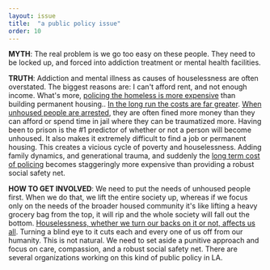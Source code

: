 ```yaml
---
layout: issue
title:  "a public policy issue"
order: 10
---
```

<strong>MYTH</strong>: The real problem is we go too easy on these people. They need to be locked up, and forced into addiction treatment or mental health facilities.

<strong>TRUTH</strong>: Addiction and mental illness as causes of houselessness are often overstated. The biggest reasons are: I can't afford rent, and not enough income. What's more, [policing the homeless is more expensive](https://www.vox.com/2014/5/30/5764096/homeless-shelter-housing-help-solutions) than building permanent housing.. [In the long run the costs are far greater](https://www.hoover.org/research/economics-why-homelessness-worsens-governments-spend-even-more-problem). [When unhoused people are arrested](https://www.urban.org/features/five-charts-explain-homelessness-jail-cycle-and-how-break-it), they are often fined more money than they can afford or spend time in jail where they can be traumatized more. Having been to prison is the #1 predictor of whether or not a person will become unhoused. It also makes it extremely difficult to find a job or permanent housing. This creates a vicious cycle of poverty and houselessness. Adding family dynamics, and generational trauma, and suddenly the [long term cost of policing](https://www.americanactionforum.org/research/the-economic-costs-of-the-u-s-criminal-justice-system/) becomes staggeringly more expensive than providing a robust social safety net.

<strong>HOW TO GET INVOLVED</strong>: We need to put the needs of unhoused people first. When we do that, we lift the entire society up, whereas if we focus only on the needs of the broader housed community it's like lifting a heavy grocery bag from the top, it will rip and the whole society will fall out the bottom. [Houselessness, whether we turn our backs on it or not, affects us all](https://ofhsoupkitchen.org/how-homelessness-affects-society). Turning a blind eye to it cuts each and every one of us off from our humanity. This is not natural. We need to set aside a punitive approach and focus on care, compassion, and a robust social safety net. There are several organizations working on this kind of public policy in LA.
